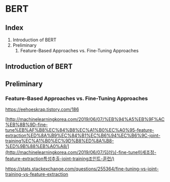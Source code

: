 # BERT

## Index

1. Introduction of BERT
2. Preliminary
   1. Feature-Based Approaches vs. Fine-Tuning Approaches

## Introduction of BERT

## Preliminary

### Feature-Based Approaches vs. Fine-Tuning Approaches

 https://eehoeskrap.tistory.com/186 

 [http://machinelearningkorea.com/2019/06/07/%EB%94%A5%EB%9F%AC%EB%8B%9D-fine-tune%EB%AF%B8%EC%84%B8%EC%A1%B0%EC%A0%95-feature-extraction%ED%8A%B9%EC%84%B1%EC%B6%94%EC%B6%9C-joint-training%EC%A1%B0%EC%9D%B8%ED%8A%B8-%ED%9B%88%EB%A0%A8/](http://machinelearningkorea.com/2019/06/07/딥러닝-fine-tune미세조정-feature-extraction특성추출-joint-training조인트-훈련/) 

 https://stats.stackexchange.com/questions/255364/fine-tuning-vs-joint-training-vs-feature-extraction 